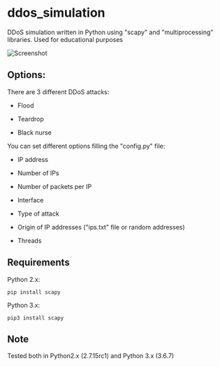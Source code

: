 # ddos_simulation

DDoS simulation written in Python using "scapy" and "multiprocessing" libraries. Used for educational purposes

![Screenshot](https://i.imgur.com/f9yRPDP.png)



## Options:

There are 3 different DDoS attacks:

- Flood 

- Teardrop 

- Black nurse


You can set different options filling the "config.py" file:

- IP address

- Number of IPs

- Number of packets per IP

- Interface

- Type of attack

- Origin of IP addresses ("ips.txt" file or random addresses)

- Threads



## Requirements

Python 2.x:

```
pip install scapy
```

Python 3.x:

```
pip3 install scapy
```

## Note

Tested both in Python2.x (2.7.15rc1) and Python 3.x (3.6.7)
